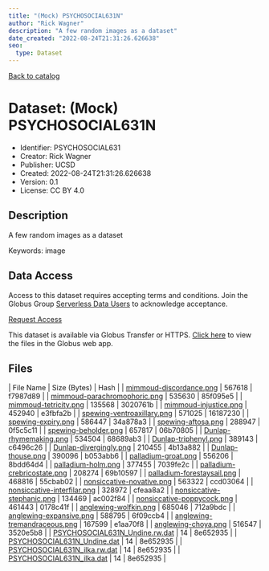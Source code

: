 ```yaml
---
title: "(Mock) PSYCHOSOCIAL631N"
author: "Rick Wagner"
description: "A few random images as a dataset"
date_created: "2022-08-24T21:31:26.626638"
seo:
  type: Dataset
---
```


[Back to catalog](../#datasets)

# Dataset: (Mock) PSYCHOSOCIAL631N
- Identifier: PSYCHOSOCIAL631
- Creator: Rick Wagner
- Publisher: UCSD
- Created: 2022-08-24T21:31:26.626638
- Version: 0.1
- License: CC BY 4.0


## Description
A few random images as a dataset

Keywords: image


## Data Access
Access to this dataset requires accepting terms and conditions. Join the Globus Group [Serverless Data Users](https://app.globus.org/groups/260da91f-3496-11ed-b941-972795fc9504) to acknowledge acceptance.

[Request Access](https://app.globus.org/groups/260da91f-3496-11ed-b941-972795fc9504/join)

This dataset is available via Globus Transfer or HTTPS.
[Click here](https://app.globus.org/file-manager?origin_id=385d3079-5121-40bc-a52f-055296497631&origin_path=/allusers/PSYCHOSOCIAL631/) to view the files in the Globus web app.


## Files

| File Name | Size (Bytes) | Hash |
| [mimmoud-discordance.png](https://g-062a3c.0ed28.75bc.data.globus.org/allusers/PSYCHOSOCIAL631/mimmoud-discordance.png) | 567618 | f7987d89 |
| [mimmoud-parachromophoric.png](https://g-062a3c.0ed28.75bc.data.globus.org/allusers/PSYCHOSOCIAL631/mimmoud-parachromophoric.png) | 535630 | 85f095e5 |
| [mimmoud-tetricity.png](https://g-062a3c.0ed28.75bc.data.globus.org/allusers/PSYCHOSOCIAL631/mimmoud-tetricity.png) | 135568 | 3020761b |
| [mimmoud-injustice.png](https://g-062a3c.0ed28.75bc.data.globus.org/allusers/PSYCHOSOCIAL631/mimmoud-injustice.png) | 452940 | e3fbfa2b |
| [spewing-ventroaxillary.png](https://g-062a3c.0ed28.75bc.data.globus.org/allusers/PSYCHOSOCIAL631/spewing-ventroaxillary.png) | 571025 | 16187230 |
| [spewing-expiry.png](https://g-062a3c.0ed28.75bc.data.globus.org/allusers/PSYCHOSOCIAL631/spewing-expiry.png) | 586447 | 34a878a3 |
| [spewing-aftosa.png](https://g-062a3c.0ed28.75bc.data.globus.org/allusers/PSYCHOSOCIAL631/spewing-aftosa.png) | 288947 | 0f5c5c11 |
| [spewing-beholder.png](https://g-062a3c.0ed28.75bc.data.globus.org/allusers/PSYCHOSOCIAL631/spewing-beholder.png) | 657817 | 06b70805 |
| [Dunlap-rhymemaking.png](https://g-062a3c.0ed28.75bc.data.globus.org/allusers/PSYCHOSOCIAL631/Dunlap-rhymemaking.png) | 534504 | 68689ab3 |
| [Dunlap-triphenyl.png](https://g-062a3c.0ed28.75bc.data.globus.org/allusers/PSYCHOSOCIAL631/Dunlap-triphenyl.png) | 389143 | c6496c26 |
| [Dunlap-divergingly.png](https://g-062a3c.0ed28.75bc.data.globus.org/allusers/PSYCHOSOCIAL631/Dunlap-divergingly.png) | 210455 | 4b13a882 |
| [Dunlap-thouse.png](https://g-062a3c.0ed28.75bc.data.globus.org/allusers/PSYCHOSOCIAL631/Dunlap-thouse.png) | 390096 | b053abb6 |
| [palladium-groat.png](https://g-062a3c.0ed28.75bc.data.globus.org/allusers/PSYCHOSOCIAL631/palladium-groat.png) | 556206 | 8bdd64d4 |
| [palladium-holm.png](https://g-062a3c.0ed28.75bc.data.globus.org/allusers/PSYCHOSOCIAL631/palladium-holm.png) | 377455 | 7039fe2c |
| [palladium-crebricostate.png](https://g-062a3c.0ed28.75bc.data.globus.org/allusers/PSYCHOSOCIAL631/palladium-crebricostate.png) | 208274 | 69b10597 |
| [palladium-forestaysail.png](https://g-062a3c.0ed28.75bc.data.globus.org/allusers/PSYCHOSOCIAL631/palladium-forestaysail.png) | 468816 | 55cbab02 |
| [nonsiccative-novative.png](https://g-062a3c.0ed28.75bc.data.globus.org/allusers/PSYCHOSOCIAL631/nonsiccative-novative.png) | 563322 | ccd03064 |
| [nonsiccative-interfilar.png](https://g-062a3c.0ed28.75bc.data.globus.org/allusers/PSYCHOSOCIAL631/nonsiccative-interfilar.png) | 328972 | cfeaa8a2 |
| [nonsiccative-stephanic.png](https://g-062a3c.0ed28.75bc.data.globus.org/allusers/PSYCHOSOCIAL631/nonsiccative-stephanic.png) | 134469 | ac002f84 |
| [nonsiccative-poppycock.png](https://g-062a3c.0ed28.75bc.data.globus.org/allusers/PSYCHOSOCIAL631/nonsiccative-poppycock.png) | 461443 | 0178c41f |
| [anglewing-wolfkin.png](https://g-062a3c.0ed28.75bc.data.globus.org/allusers/PSYCHOSOCIAL631/anglewing-wolfkin.png) | 685046 | 712a9bdc |
| [anglewing-expansive.png](https://g-062a3c.0ed28.75bc.data.globus.org/allusers/PSYCHOSOCIAL631/anglewing-expansive.png) | 588795 | 6f09ccb4 |
| [anglewing-tremandraceous.png](https://g-062a3c.0ed28.75bc.data.globus.org/allusers/PSYCHOSOCIAL631/anglewing-tremandraceous.png) | 167599 | e1aa70f8 |
| [anglewing-choya.png](https://g-062a3c.0ed28.75bc.data.globus.org/allusers/PSYCHOSOCIAL631/anglewing-choya.png) | 516547 | 3520e5b8 |
| [PSYCHOSOCIAL631N_Undine.rw.dat](https://g-062a3c.0ed28.75bc.data.globus.org/allusers/PSYCHOSOCIAL631/PSYCHOSOCIAL631N_Undine.rw.dat) | 14 | 8e652935 |
| [PSYCHOSOCIAL631N_Undine.dat](https://g-062a3c.0ed28.75bc.data.globus.org/allusers/PSYCHOSOCIAL631/PSYCHOSOCIAL631N_Undine.dat) | 14 | 8e652935 |
| [PSYCHOSOCIAL631N_ilka.rw.dat](https://g-062a3c.0ed28.75bc.data.globus.org/allusers/PSYCHOSOCIAL631/PSYCHOSOCIAL631N_ilka.rw.dat) | 14 | 8e652935 |
| [PSYCHOSOCIAL631N_ilka.dat](https://g-062a3c.0ed28.75bc.data.globus.org/allusers/PSYCHOSOCIAL631/PSYCHOSOCIAL631N_ilka.dat) | 14 | 8e652935 |

